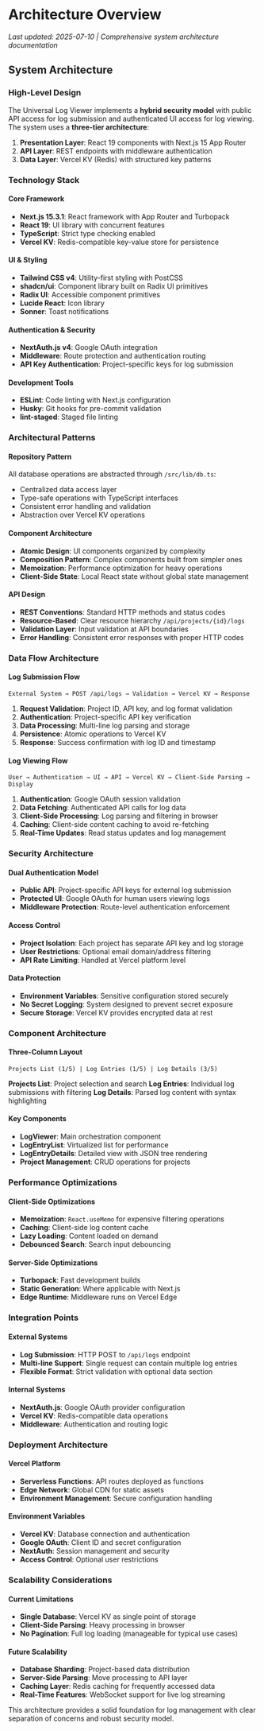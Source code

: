 # Architecture Overview

*Last updated: 2025-07-10 | Comprehensive system architecture documentation*

## System Architecture

### High-Level Design

The Universal Log Viewer implements a **hybrid security model** with public API access for log submission and authenticated UI access for log viewing. The system uses a **three-tier architecture**:

1. **Presentation Layer**: React 19 components with Next.js 15 App Router
2. **API Layer**: REST endpoints with middleware authentication
3. **Data Layer**: Vercel KV (Redis) with structured key patterns

### Technology Stack

#### Core Framework
- **Next.js 15.3.1**: React framework with App Router and Turbopack
- **React 19**: UI library with concurrent features
- **TypeScript**: Strict type checking enabled
- **Vercel KV**: Redis-compatible key-value store for persistence

#### UI & Styling
- **Tailwind CSS v4**: Utility-first styling with PostCSS
- **shadcn/ui**: Component library built on Radix UI primitives
- **Radix UI**: Accessible component primitives
- **Lucide React**: Icon library
- **Sonner**: Toast notifications

#### Authentication & Security
- **NextAuth.js v4**: Google OAuth integration
- **Middleware**: Route protection and authentication routing
- **API Key Authentication**: Project-specific keys for log submission

#### Development Tools
- **ESLint**: Code linting with Next.js configuration
- **Husky**: Git hooks for pre-commit validation
- **lint-staged**: Staged file linting

### Architectural Patterns

#### Repository Pattern
All database operations are abstracted through `/src/lib/db.ts`:
- Centralized data access layer
- Type-safe operations with TypeScript interfaces
- Consistent error handling and validation
- Abstraction over Vercel KV operations

#### Component Architecture
- **Atomic Design**: UI components organized by complexity
- **Composition Pattern**: Complex components built from simpler ones
- **Memoization**: Performance optimization for heavy operations
- **Client-Side State**: Local React state without global state management

#### API Design
- **REST Conventions**: Standard HTTP methods and status codes
- **Resource-Based**: Clear resource hierarchy `/api/projects/{id}/logs`
- **Validation Layer**: Input validation at API boundaries
- **Error Handling**: Consistent error responses with proper HTTP codes

### Data Flow Architecture

#### Log Submission Flow
```
External System → POST /api/logs → Validation → Vercel KV → Response
```

1. **Request Validation**: Project ID, API key, and log format validation
2. **Authentication**: Project-specific API key verification
3. **Data Processing**: Multi-line log parsing and storage
4. **Persistence**: Atomic operations to Vercel KV
5. **Response**: Success confirmation with log ID and timestamp

#### Log Viewing Flow
```
User → Authentication → UI → API → Vercel KV → Client-Side Parsing → Display
```

1. **Authentication**: Google OAuth session validation
2. **Data Fetching**: Authenticated API calls for log data
3. **Client-Side Processing**: Log parsing and filtering in browser
4. **Caching**: Client-side content caching to avoid re-fetching
5. **Real-Time Updates**: Read status updates and log management

### Security Architecture

#### Dual Authentication Model
- **Public API**: Project-specific API keys for external log submission
- **Protected UI**: Google OAuth for human users viewing logs
- **Middleware Protection**: Route-level authentication enforcement

#### Access Control
- **Project Isolation**: Each project has separate API key and log storage
- **User Restrictions**: Optional email domain/address filtering
- **API Rate Limiting**: Handled at Vercel platform level

#### Data Protection
- **Environment Variables**: Sensitive configuration stored securely
- **No Secret Logging**: System designed to prevent secret exposure
- **Secure Storage**: Vercel KV provides encrypted data at rest

### Component Architecture

#### Three-Column Layout
```
Projects List (1/5) | Log Entries (1/5) | Log Details (3/5)
```

**Projects List**: Project selection and search
**Log Entries**: Individual log submissions with filtering
**Log Details**: Parsed log content with syntax highlighting

#### Key Components
- **LogViewer**: Main orchestration component
- **LogEntryList**: Virtualized list for performance
- **LogEntryDetails**: Detailed view with JSON tree rendering
- **Project Management**: CRUD operations for projects

### Performance Optimizations

#### Client-Side Optimizations
- **Memoization**: `React.useMemo` for expensive filtering operations
- **Caching**: Client-side log content cache
- **Lazy Loading**: Content loaded on demand
- **Debounced Search**: Search input debouncing

#### Server-Side Optimizations
- **Turbopack**: Fast development builds
- **Static Generation**: Where applicable with Next.js
- **Edge Runtime**: Middleware runs on Vercel Edge

### Integration Points

#### External Systems
- **Log Submission**: HTTP POST to `/api/logs` endpoint
- **Multi-line Support**: Single request can contain multiple log entries
- **Flexible Format**: Strict validation with optional data section

#### Internal Systems
- **NextAuth.js**: Google OAuth provider configuration
- **Vercel KV**: Redis-compatible data operations
- **Middleware**: Authentication and routing logic

### Deployment Architecture

#### Vercel Platform
- **Serverless Functions**: API routes deployed as functions
- **Edge Network**: Global CDN for static assets
- **Environment Management**: Secure configuration handling

#### Environment Variables
- **Vercel KV**: Database connection and authentication
- **Google OAuth**: Client ID and secret configuration
- **NextAuth**: Session management and security
- **Access Control**: Optional user restrictions

### Scalability Considerations

#### Current Limitations
- **Single Database**: Vercel KV as single point of storage
- **Client-Side Parsing**: Heavy processing in browser
- **No Pagination**: Full log loading (manageable for typical use cases)

#### Future Scalability
- **Database Sharding**: Project-based data distribution
- **Server-Side Parsing**: Move processing to API layer
- **Caching Layer**: Redis caching for frequently accessed data
- **Real-Time Features**: WebSocket support for live log streaming

This architecture provides a solid foundation for log management with clear separation of concerns and robust security model.